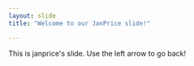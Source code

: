 ```yaml
---
layout: slide
title: "Welcome to our JanPrice slide!"

---
```

This is janprice's slide.
Use the left arrow to go back!